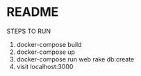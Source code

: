 # README

STEPS TO RUN

1. docker-compose build
1. docker-compose up
1. docker-compose run web rake db:create
1. visit localhost:3000
